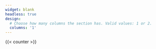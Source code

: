 ```yaml
---
widget: blank
headless: true
design:
  # Choose how many columns the section has. Valid values: 1 or 2.
  columns: '1'
---
```


<!-- {{< sidebar >}} -->

{{< counter >}}

<!-- {{< share >}} -->